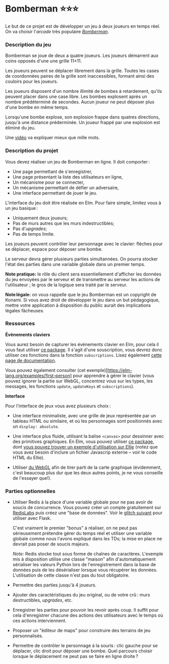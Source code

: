# Bomberman ⭐⭐⭐

Le but de ce projet est de développer un jeu à deux joueurs en temps
réel. On va choisir l'*arcade* très populaire
[*Bomberman*](https://en.wikipedia.org/wiki/Bomberman).

### Description du jeu

Bomberman se joue de deux a quatre joueurs. Les joueurs démarrent aux
coins opposés d'une une grille 11×11.

Les joueurs peuvent se déplacer librement dans la grille. Toutes les
cases de coordonnées paires de la grille sont inaccessibles, formant
ainsi des couloirs pour les joueurs.

Les joueurs disposent d'un nombre illimité de bombes à retardement,
qu'ils peuvent placer dans une case libre. Les bombes explosent après
un nombre prédéterminé de secondes. Aucun joueur ne peut déposer plus
d'une bombe en même temps.

Lorsqu'une bombe explose, son explosion frappe dans quatres
directions, jusqu'à une distance préderminée. Un joueur frappé par une
explosion est éliminé du jeu.

Une [vidéo](https://www.youtube.com/watch?v=DZNcCowQKRQ) va expliquer
mieux que mille mots.

### Description du projet

Vous devez réaliser un jeu de Bomberman en ligne. Il doit comporter :

- Une page permettant de s'enregistrer,
- Une page présentant la liste des utilisateurs en ligne,
- Un mécanisme pour se connecter,
- Un mécanisme permettant de défier un adversaire,
- Une interface permettant de jouer le jeu.

L'interface du jeu doit être réalisée en Elm. Pour faire
simple, limitez vous à un jeu basique :

- Uniquement deux joueurs;
- Pas de murs autres que les murs indestructibles;
- Pas d'*upgrades*;
- Pas de temps limite.

Les joueurs peuvent contrôler leur personnage avec le clavier: flèches
pour se déplacer, espace pour déposer une bombe.

Le serveur devra gérer plusieurs parties simultannées. On pourra stocker l'état
des parties dans une variable globale dans un premier temps.


**Note pratique:** le rôle du client sera essentiellement d'afficher les données
du jeu envoyées par le serveur et  de transmettre au serveur les actions de
l'utilisateur ; le gros de la logique sera traité par le serveur.

**Note légale:** on vous rappelle que le jeu Bomberman est un copyright de
Konami. Si vous avez droit de développer le jeu dans un but
pédagogique, mettre votre application à disposition du public aurait
des implications légales fâcheuses.


### Ressources


**Évènements claviers**

Vous aurez besoin de capturer les évènements clavier en Elm, pour cela il vous
faut utiliser [ce package](https://package.elm-lang.org/packages/elm/browser/latest/Browser-Events#keyboard). Il s'agit d'une souscription, vous devrez donc
utiliser ces fonctions dans la fonction `subscriptions`. Lisez également [cette
page de documentation](https://github.com/elm/browser/blob/1.0.0/notes/keyboard.md).

Vous pouvez également consulter (cet exemple)[https://elm-lang.org/examples/first-person] pour apprendre à gérer le clavier (vous pouvez ignorer la partie
sur WebGL, concentrez vous sur les types, les messages, les fonctions `update`,
`updateKeys` et `subscriptions`).

**Interface**

Pour l'interface de jeux vous avez plusieurs choix :

- Une interface minimaliste, avec une grille de jeux représentée par
  un tableau HTML ou similaire, et où les personnages
  sont positionnés avec un `display: absolute`.

- Une interface plus fluide, utilisant la balise `<canvas>` pour
  dessinner avec des primitives graphiques. En Elm, vous pouvez utiliser
  [ce package](https://package.elm-lang.org/packages/joakin/elm-canvas/latest/),
  dont [vous pouvez trouver un exemple
  d'utilisation sur Ellie](https://ellie-app.com/62Dy7vxsBHZa1) (notez que vous
  avez besoin d'inclure un fichier Javascrip externe &ndash; voir le code HTML
  du Ellie).
- Utiliser [du WebGL](https://package.elm-lang.org/packages/elm-community/webgl/latest)
  afin de tirer parti de la carte graphique (évidemment, c'est beaucoup
  plus dur que les deux autres points, je ne vous conseille de l'essayer que!).



### Parties optionnelles

- Utiliser Redis à la place d'une variable globale pour ne pas avoir de soucis
  de concurrence. Vous pouvez créer un compte gratuitement sur [RedisLabs](https://app.redislabs.com) puis créez une "base de données". Voir le [glitch
  suivant](https://glitch.com/edit/#!/flask-redis-example) pour utiliser avec
  Flask.

  C'est vraiment le premier "bonus" à réaliser, on ne peut pas sérieusement
  prétendre gérer du temps réel et utiliser une variable globale comme nous
  l'avons expliqué dans les TDs; la mise en
  place ne devrait pas poser de soucis majeurs.

  *Note:* Redis stocke tout sous forme de chaînes de caractères. L'exemple mis
  à disposition utilise une classe "maison" afin d'automatiquement sérialiser
  les valeurs Python lors de l'enregistrement dans la base de données puis de
  les désérialiser lorsque vous récupérer les données. L'utilisation de cette
  classe n'est pas du tout obligatoire.

- Permettre des parties jusqu'à 4 joueurs.

- Ajouter des caractéristiques du jeu original, ou de votre crû : murs
  destructibles, *upgrades*, etc.

- Enregistrer les parties pour pouvoir les revoir après coup. Il suffit pour
  cela d'enregistrer chacune des actions des utilisateurs avec le temps où ces
  actions interviennent.

- Proposer un "éditeur de maps" pour construire des terrains de jeu
  personnalisés.

- Permettre de contrôler le personnage à la souris : clic gauche pour
  se déplacer, clic droit pour déposer une bombe. Quel parcours
  choisir lorsque le déplacement ne peut pas se faire en ligne droite ?
